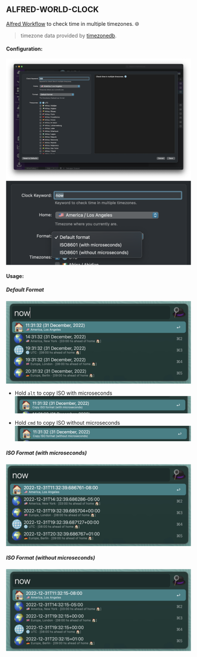 ## ALFRED-WORLD-CLOCK

[Alfred Workflow](https://www.alfredapp.com/workflows/) to check time in multiple timezones. 🌐️


> timezone data provided by [timezonedb](https://timezonedb.com).


#### Configuration:

![vars example](screenshots/config.png)
![vars example](screenshots/config_format.png)


#### Usage:

##### Default Format
![usage vars](screenshots/usage.png)

- Hold `alt` to copy ISO with microseconds
![usage vars](screenshots/usage_alt.png)

- Hold `cmd` to copy ISO without microseconds
![usage vars](screenshots/usage_cmd.png)

##### ISO Format (with microseconds)
![usage vars](screenshots/usage_iso_with_microseconds.png)

##### ISO Format (without microseconds)
![usage vars](screenshots/usage_iso_without_microseconds.png)

